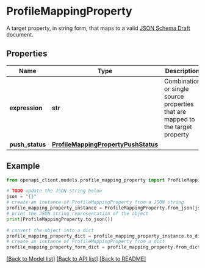 # ProfileMappingProperty

A target property, in string form, that maps to a valid [JSON Schema Draft](https://tools.ietf.org/html/draft-zyp-json-schema-04) document.

## Properties

Name | Type | Description | Notes
------------ | ------------- | ------------- | -------------
**expression** | **str** | Combination or single source properties that are mapped to the target property | [optional] 
**push_status** | [**ProfileMappingPropertyPushStatus**](ProfileMappingPropertyPushStatus.md) |  | [optional] 

## Example

```python
from openapi_client.models.profile_mapping_property import ProfileMappingProperty

# TODO update the JSON string below
json = "{}"
# create an instance of ProfileMappingProperty from a JSON string
profile_mapping_property_instance = ProfileMappingProperty.from_json(json)
# print the JSON string representation of the object
print(ProfileMappingProperty.to_json())

# convert the object into a dict
profile_mapping_property_dict = profile_mapping_property_instance.to_dict()
# create an instance of ProfileMappingProperty from a dict
profile_mapping_property_form_dict = profile_mapping_property.from_dict(profile_mapping_property_dict)
```
[[Back to Model list]](../README.md#documentation-for-models) [[Back to API list]](../README.md#documentation-for-api-endpoints) [[Back to README]](../README.md)


